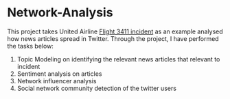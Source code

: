# Network-Analysis

This project takes United Airline <a href='https://en.wikipedia.org/wiki/United_Express_Flight_3411_incident'>Flight 3411 incident</a> as an example analysed how news articles spread in Twitter. Through the project, I have performed the tasks below:
1. Topic Modeling on identifying the relevant news articles that relevant to incident
2. Sentiment analysis on articles
3. Network influencer analysis
4. Social network community detection of the twitter users
